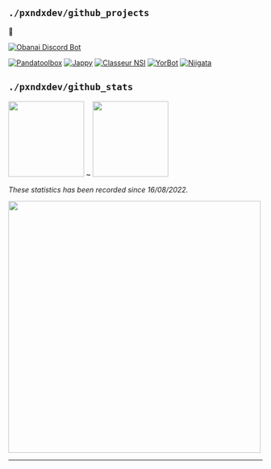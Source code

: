 ## `./pxndxdev/github_projects`

📍

[![Obanai Discord Bot](https://github-readme-stats.vercel.app/api/pin/?username=ObanaiBot&repo=ObanaiDiscordBot&show_owner=true&theme=midnight-purple)]()


[![Pandatoolbox](https://github-readme-stats.vercel.app/api/pin/?username=PxndxDev&repo=Pandatoolbox&show_owner=true&theme=midnight-purple)]()
[![Jappy](https://github-readme-stats.vercel.app/api/pin/?username=PxndxDev&repo=Jappy&show_owner=true&theme=midnight-purple)]()
[![Classeur NSI](https://github-readme-stats.vercel.app/api/pin/?username=PxndxDev&repo=ClasseurNSI&show_owner=true&theme=midnight-purple)]()
[![YorBot](https://github-readme-stats.vercel.app/api/pin/?username=PxndxDev&repo=YorBot&show_owner=true&theme=midnight-purple)]()
[![Niigata](https://github-readme-stats.vercel.app/api/pin/?username=PxndxDev&repo=Niigata&show_owner=true&theme=midnight-purple)]()

## `./pxndxdev/github_stats`

<img height="150px" src="https://github-readme-stats.vercel.app/api?username=PxndxDev&show_icons=true&include_all_commits=true&count_private=true&theme=midnight-purple"> ~ <img height="150px" src="https://github-readme-stats.vercel.app/api/top-langs/?username=PxndxDev&langs_count=10&layout=compact&theme=midnight-purple">

*These statistics has been recorded since 16/08/2022.*

<img width="500px" src="https://github-readme-stats.vercel.app/api/wakatime?username=pxndxdev&theme=midnight-purple">

---

<div style="text-align:center">
    <img src="https://komarev.com/ghpvc/?username=PxndxDev&style=flat-square&color=blue" alt=""/>
    <img src="https://img.shields.io/twitter/url?label=pxndxdev&style=social&url=https%3A%2F%2Ftwitter%2Fpxndxdev" alt="">
    <img src="https://wakatime.com/badge/user/1f18b09f-6cf2-4aa1-a256-b88b4b5616fe.svg" alt="">
</div>
